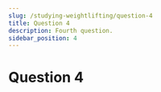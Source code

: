 ```yaml
---
slug: /studying-weightlifting/question-4
title: Question 4
description: Fourth question.
sidebar_position: 4
---
```

# Question 4